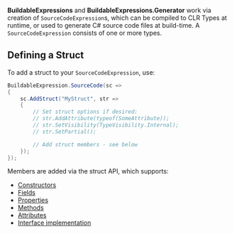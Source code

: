 **BuildableExpressions** and **BuildableExpressions.Generator** work via creation of 
`SourceCodeExpression`s, which can be compiled to CLR Types at runtime, or used to generate C# source
code files at build-time. A `SourceCodeExpression` consists of one or more types.

## Defining a Struct

To add a struct to your `SourceCodeExpression`, use:

```csharp
BuildableExpression.SourceCode(sc =>
{
    sc.AddStruct("MyStruct", str =>
    {
        // Set struct options if desired:
        // str.AddAttribute(typeof(SomeAttribute));
        // str.SetVisibility(TypeVisibility.Internal);
        // str.SetPartial();

        // Add struct members - see below
    });
});
```

Members are added via the struct API, which supports:

- [Constructors](/api/Building-Constructors)
- [Fields](/api/Building-Fields)
- [Properties](/api/Building-Properties)
- [Methods](/api/Building-Methods)
- [Attributes](/api/Building-Attributes)
- [Interface implementation](/api/Implementing-Interfaces)